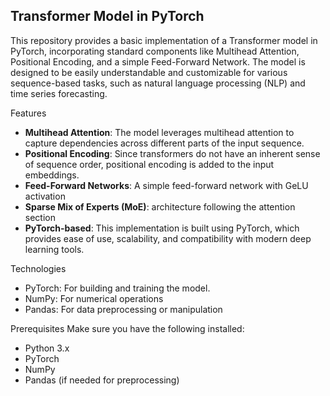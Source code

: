 ## Transformer Model in PyTorch

This repository provides a basic implementation of a Transformer model in PyTorch, incorporating standard components like Multihead Attention, Positional Encoding, and a simple Feed-Forward Network. The model is designed to be easily understandable and customizable for various sequence-based tasks, such as natural language processing (NLP) and time series forecasting.

Features
-   **Multihead Attention**: The model leverages multihead attention to capture dependencies across different parts of the input sequence.
-   **Positional Encoding**: Since transformers do not have an inherent sense of sequence order, positional encoding is added to the input embeddings.
-   **Feed-Forward Networks**: A simple feed-forward network with GeLU activation
-   **Sparse Mix of Experts (MoE)**: architecture following the attention section
-   **PyTorch-based**: This implementation is built using PyTorch, which provides ease of use, scalability, and compatibility with modern deep learning tools.

Technologies
-   PyTorch: For building and training the model.
-   NumPy: For numerical operations 
-   Pandas: For data preprocessing or manipulation 

Prerequisites
Make sure you have the following installed:
-   Python 3.x
-   PyTorch
-   NumPy
-   Pandas (if needed for preprocessing)

